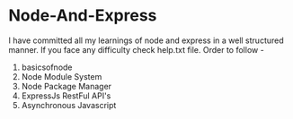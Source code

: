 # Node-And-Express
I have committed all my learnings of node and express in a well structured manner. If you face any difficulty check help.txt file.
Order to follow -
1. basicsofnode
2. Node Module System
3. Node Package Manager
4. ExpressJs RestFul API's
5. Asynchronous Javascript
